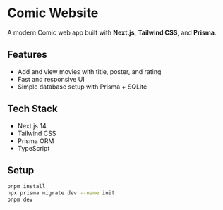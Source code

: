 # Comic Website

A modern Comic web app built with **Next.js**, **Tailwind CSS**, and **Prisma**.

## Features
- Add and view movies with title, poster, and rating  
- Fast and responsive UI  
- Simple database setup with Prisma + SQLite  

## Tech Stack
- Next.js 14  
- Tailwind CSS  
- Prisma ORM  
- TypeScript  

## Setup
```bash
pnpm install
npx prisma migrate dev --name init
pnpm dev
